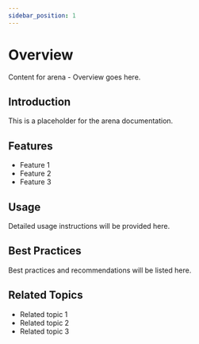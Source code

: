 ```yaml
---
sidebar_position: 1
---
```


# Overview

Content for arena - Overview goes here.

## Introduction

This is a placeholder for the arena documentation.

## Features

- Feature 1
- Feature 2
- Feature 3

## Usage

Detailed usage instructions will be provided here.

## Best Practices

Best practices and recommendations will be listed here.

## Related Topics

- Related topic 1
- Related topic 2
- Related topic 3
